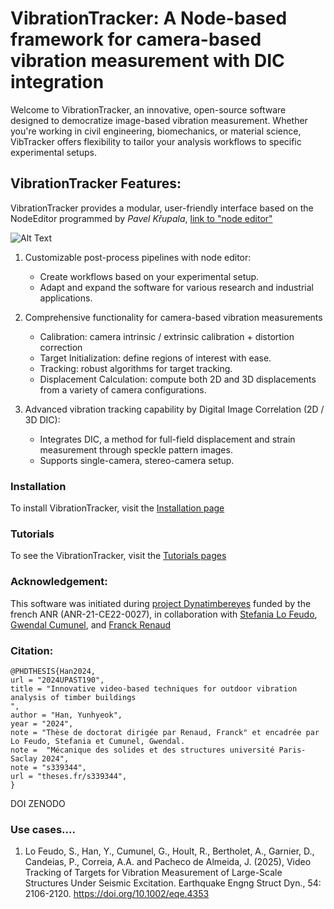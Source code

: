 # VibrationTracker: A Node-based framework for camera-based vibration measurement with DIC integration

Welcome to VibrationTracker, an innovative, open-source software designed to democratize image-based vibration measurement. Whether you're working in civil engineering, biomechanics, or material science, VibTracker offers flexibility to tailor your analysis workflows to specific experimental setups.

## VibrationTracker Features:

VibrationTracker provides a modular, user-friendly interface based on the NodeEditor programmed by *Pavel Křupala*, [link to "node editor"](https://gitlab.com/pavel.krupala/pyqt-node-editor)

![Alt Text](./documentation/source/images/VibTracker_example.gif)

1. Customizable post-process pipelines with node editor:
   - Create workflows based on your experimental setup.
   - Adapt and expand the software for various research and industrial applications.

2. Comprehensive functionality for camera-based vibration measurements
   - Calibration: camera intrinsic / extrinsic calibration + distortion correction
   - Target Initialization: define regions of interest with ease.
   - Tracking: robust algorithms for target tracking.    
   - Displacement Calculation: compute both 2D and 3D displacements from a variety of camera configurations.

3. Advanced vibration tracking capability by Digital Image Correlation (2D / 3D DIC):
   - Integrates DIC, a method for full-field displacement and strain measurement through speckle pattern images.
   - Supports single-camera, stereo-camera setup.

### Installation

To install VibrationTracker, visit the [Installation page](./documentation/source/installation.md)

### Tutorials

To see the VibrationTracker, visit the [Tutorials pages](./documentation/source/tutorials.md)


### Acknowledgement:

This software was initiated during [project Dynatimbereyes](https://anr.fr/Projet-ANR-21-CE22-0027) funded by the french ANR (ANR-21-CE22-0027), in collaboration with  [Stefania Lo Feudo](https://www.researchgate.net/profile/Stefania-Lo-Feudo), [Gwendal Cumunel](https://www.researchgate.net/profile/Gwendal-Cumunel), and [Franck Renaud](https://www.researchgate.net/profile/Franck-Renaud) 

### Citation: 

``` 
@PHDTHESIS{Han2024,
url = "2024UPAST190",
title = "Innovative video-based techniques for outdoor vibration analysis of timber buildings
",
author = "Han, Yunhyeok",
year = "2024",
note = "Thèse de doctorat dirigée par Renaud, Franck" et encadrée par Lo Feudo, Stefania et Cumunel, Gwendal.
note =  "Mécanique des solides et des structures université Paris-Saclay 2024",
note = "s339344",
url = "theses.fr/s339344",
}
```

DOI ZENODO


### Use cases....

1. Lo Feudo, S., Han, Y., Cumunel, G., Hoult, R., Bertholet, A., Garnier, D., Candeias, P., Correia, A.A. and Pacheco de Almeida, J. (2025), Video Tracking of Targets for Vibration Measurement of Large-Scale Structures Under Seismic Excitation. Earthquake Engng Struct Dyn., 54: 2106-2120. https://doi.org/10.1002/eqe.4353
